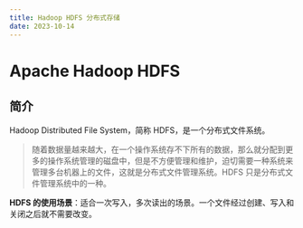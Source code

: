 ```yaml
---
title: Hadoop HDFS 分布式存储
date: 2023-10-14
---
```


# Apache Hadoop HDFS

## 简介

Hadoop Distributed File System，简称 HDFS，是一个分布式文件系统。

> 随着数据量越来越大，在一个操作系统存不下所有的数据，那么就分配到更多的操作系统管理的磁盘中，但是不方便管理和维护，迫切需要一种系统来管理多台机器上的文件，这就是分布式文件管理系统。HDFS 只是分布式文件管理系统中的一种。

**HDFS 的使用场景**：适合一次写入，多次读出的场景。一个文件经过创建、写入和关闭之后就不需要改变。